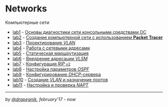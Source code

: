 # Networks
Компьютерные сети

* [lab1](http://drapegnik.github.io/bsu/networks/lab1) - [Основы диагностики сети консольными средствами ОС](https://drapegnik.github.io/bsu/networks/lab1/lab1_PazhitnykhIP.pdf)
* [lab2](http://drapegnik.github.io/bsu/networks/lab2) - [Создание компьютерной сети с использованием **Packet Tracer**](https://drapegnik.github.io/bsu/networks/lab2/Lab2_PazhitnykhIP.pdf)
* [lab3](http://drapegnik.github.io/bsu/networks/lab3) - [Проектирование *VLAN*](https://drapegnik.github.io/bsu/networks/lab3/Lab3_PazhitnykhIP.pdf)
* [lab4](http://drapegnik.github.io/bsu/networks/lab4) - [Работа с сетевыми адресами](https://drapegnik.github.io/bsu/networks/lab4/Lab4_PazhitnykhIP.pdf)
* [lab5](http://drapegnik.github.io/bsu/networks/lab5) - [Статическая маршрутизация](https://drapegnik.github.io/bsu/networks/lab5/Lab5_PazhitnykhIP.pdf)
* [lab6](http://drapegnik.github.io/bsu/networks/lab6) - [Внедрение адресации *VLSM*](https://drapegnik.github.io/bsu/networks/lab6/Lab6_PazhitnykhIP.pdf)
* [lab7](http://drapegnik.github.io/bsu/networks/lab7) - [Конфигурация *RIP* `v2`](https://drapegnik.github.io/bsu/networks/lab7/Lab7_PazhitnykhIP.pdf)
* [lab8](http://drapegnik.github.io/bsu/networks/lab8) - [Настройка параметров *OSPF*](https://drapegnik.github.io/bsu/networks/lab8/Lab8_PazhitnykhIP.pdf)
* [lab9](http://drapegnik.github.io/bsu/networks/lab9) - [Конфигурирование *DHCP*-сервера](https://drapegnik.github.io/bsu/networks/lab9/Lab9_PazhitnykhIP.pdf)
* [lab10](http://drapegnik.github.io/bsu/networks/lab10) - [Создание *VLAN* и назначение портов](https://drapegnik.github.io/bsu/networks/lab10/Lab10_PazhitnykhIP.pdf)
* [lab11](http://drapegnik.github.io/bsu/networks/lab11) - [Настройка и проверка *NAPT*](https://drapegnik.github.io/bsu/networks/lab11/Lab11_PazhitnykhIP.pdf)

***

*by [@drapegnik](https://github.com/Drapegnik), february'17 - now*